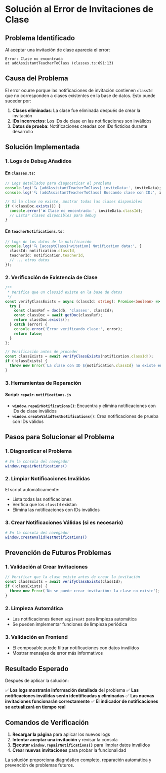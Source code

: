 # Solución al Error de Invitaciones de Clase

## Problema Identificado

Al aceptar una invitación de clase aparecía el error:
```
Error: Clase no encontrada
at addAssistantTeacherToClass (classes.ts:691:13)
```

## Causa del Problema

El error ocurre porque las notificaciones de invitación contienen `classId` que no corresponden a clases existentes en la base de datos. Esto puede suceder por:

1. **Clases eliminadas**: La clase fue eliminada después de crear la invitación
2. **IDs incorrectos**: Los IDs de clase en las notificaciones son inválidos
3. **Datos de prueba**: Notificaciones creadas con IDs ficticios durante desarrollo

## Solución Implementada

### 1. **Logs de Debug Añadidos**

#### En `classes.ts`:
```typescript
// Logs detallados para diagnosticar el problema
console.log('🔍 [addAssistantTeacherToClass] inviteData:', inviteData);
console.log('🔍 [addAssistantTeacherToClass] Buscando clase con ID:', inviteData.classId);

// Si la clase no existe, mostrar todas las clases disponibles
if (!classDoc.exists()) {
  console.error('❌ Clase no encontrada:', inviteData.classId);
  // Listar clases disponibles para debug
}
```

#### En `teacherNotifications.ts`:
```typescript
// Logs de los datos de la notificación
console.log('🔍 [acceptClassInvitation] Notification data:', {
  classId: notification.classId,
  teacherId: notification.teacherId,
  // ... otros datos
});
```

### 2. **Verificación de Existencia de Clase**

```typescript
/**
 * Verifica que un classId existe en la base de datos
 */
const verifyClassExists = async (classId: string): Promise<boolean> => {
  try {
    const classRef = doc(db, 'classes', classId);
    const classDoc = await getDoc(classRef);
    return classDoc.exists();
  } catch (error) {
    console.error('Error verificando clase:', error);
    return false;
  }
};

// Verificación antes de proceder
const classExists = await verifyClassExists(notification.classId!);
if (!classExists) {
  throw new Error(`La clase con ID ${notification.classId} no existe en el sistema`);
}
```

### 3. **Herramientas de Reparación**

#### Script: `repair-notifications.js`
- **`window.repairNotifications()`**: Encuentra y elimina notificaciones con IDs de clase inválidos
- **`window.createValidTestNotifications()`**: Crea notificaciones de prueba con IDs válidos

## Pasos para Solucionar el Problema

### 1. **Diagnosticar el Problema**
```bash
# En la consola del navegador
window.repairNotifications()
```

### 2. **Limpiar Notificaciones Inválidas**
El script automáticamente:
- Lista todas las notificaciones
- Verifica que los `classId` existan
- Elimina las notificaciones con IDs inválidos

### 3. **Crear Notificaciones Válidas (si es necesario)**
```bash
# En la consola del navegador
window.createValidTestNotifications()
```

## Prevención de Futuros Problemas

### 1. **Validación al Crear Invitaciones**
```typescript
// Verificar que la clase existe antes de crear la invitación
const classExists = await verifyClassExists(classId);
if (!classExists) {
  throw new Error('No se puede crear invitación: la clase no existe');
}
```

### 2. **Limpieza Automática**
- Las notificaciones tienen `expiresAt` para limpieza automática
- Se pueden implementar funciones de limpieza periódica

### 3. **Validación en Frontend**
- El composable puede filtrar notificaciones con datos inválidos
- Mostrar mensajes de error más informativos

## Resultado Esperado

Después de aplicar la solución:

✅ **Los logs mostrarán información detallada** del problema
✅ **Las notificaciones inválidas serán identificadas y eliminadas**
✅ **Las nuevas invitaciones funcionarán correctamente**
✅ **El indicador de notificaciones se actualizará en tiempo real**

## Comandos de Verificación

1. **Recargar la página** para aplicar los nuevos logs
2. **Intentar aceptar una invitación** y revisar la consola
3. **Ejecutar `window.repairNotifications()`** para limpiar datos inválidos
4. **Crear nuevas invitaciones** para probar la funcionalidad

La solución proporciona diagnóstico completo, reparación automática y prevención de problemas futuros.
